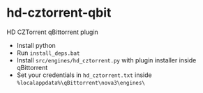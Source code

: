 # hd-cztorrent-qbit
HD CZTorrent qBittorrent plugin

- Install python
- Run `install_deps.bat`
- Install `src/engines/hd_cztorrent.py` with plugin installer inside qBittorrent
- Set your credentials in `hd_cztorrent.txt` inside `%localappdata%\qBittorrent\nova3\engines\`
